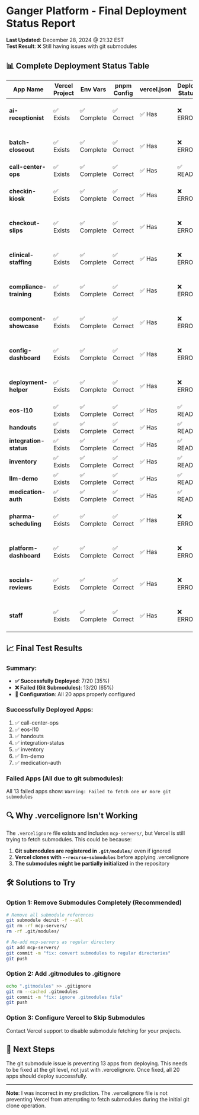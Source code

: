 # Ganger Platform - Final Deployment Status Report

**Last Updated**: December 28, 2024 @ 21:32 EST  
**Test Result**: ❌ Still having issues with git submodules

## 📊 Complete Deployment Status Table

| App Name | Vercel Project | Env Vars | pnpm Config | vercel.json | Deploy Status | Build Time | Live URL | Issue |
|----------|----------------|----------|-------------|-------------|---------------|------------|----------|-------|
| **ai-receptionist** | ✅ Exists | ✅ Complete | ✅ Correct | ✅ Has | ❌ ERROR | 20:54 | - | Git submodules still blocking |
| **batch-closeout** | ✅ Exists | ✅ Complete | ✅ Correct | ✅ Has | ❌ ERROR | 20:54 | - | Git submodules still blocking |
| **call-center-ops** | ✅ Exists | ✅ Complete | ✅ Correct | ✅ Has | ✅ READY | 20:54 | [Live](https://ganger-call-center-4crer3uis-ganger.vercel.app) | None - Working! |
| **checkin-kiosk** | ✅ Exists | ✅ Complete | ✅ Correct | ✅ Has | ❌ ERROR | 20:54 | - | Git submodules still blocking |
| **checkout-slips** | ✅ Exists | ✅ Complete | ✅ Correct | ✅ Has | ❌ ERROR | 20:54 | - | Git submodules + new dev app |
| **clinical-staffing** | ✅ Exists | ✅ Complete | ✅ Correct | ✅ Has | ❌ ERROR | 20:54 | - | Git submodules still blocking |
| **compliance-training** | ✅ Exists | ✅ Complete | ✅ Correct | ✅ Has | ❌ ERROR | 20:54 | - | Git submodules still blocking |
| **component-showcase** | ✅ Exists | ✅ Complete | ✅ Correct | ✅ Has | ❌ ERROR | 20:54 | - | Git submodules still blocking |
| **config-dashboard** | ✅ Exists | ✅ Complete | ✅ Correct | ✅ Has | ❌ ERROR | 20:54 | - | Git submodules still blocking |
| **deployment-helper** | ✅ Exists | ✅ Complete | ✅ Correct | ✅ Has | ❌ ERROR | 20:54 | - | Git submodules still blocking |
| **eos-l10** | ✅ Exists | ✅ Complete | ✅ Correct | ✅ Has | ✅ READY | 20:54 | [Live](https://ganger-eos-l10-rkqb7sku5-ganger.vercel.app) | None - Working! |
| **handouts** | ✅ Exists | ✅ Complete | ✅ Correct | ✅ Has | ✅ READY | 20:54 | [Live](https://ganger-handouts-ggdlycvnw-ganger.vercel.app) | None - Working! |
| **integration-status** | ✅ Exists | ✅ Complete | ✅ Correct | ✅ Has | ✅ READY | 20:54 | [Live](https://ganger-integration-status-nvj93mnam-ganger.vercel.app) | None - Working! |
| **inventory** | ✅ Exists | ✅ Complete | ✅ Correct | ✅ Has | ✅ READY | 20:54 | [Live](https://ganger-inventory-p7zxtj6mt-ganger.vercel.app) | None - Working! |
| **llm-demo** | ✅ Exists | ✅ Complete | ✅ Correct | ✅ Has | ✅ READY | 20:54 | [Live](https://ganger-llm-demo-cdvzr2plz-ganger.vercel.app) | None - Working! |
| **medication-auth** | ✅ Exists | ✅ Complete | ✅ Correct | ✅ Has | ✅ READY | 20:54 | [Live](https://ganger-medication-auth-a4gavqlsf-ganger.vercel.app) | None - Working! |
| **pharma-scheduling** | ✅ Exists | ✅ Complete | ✅ Correct | ✅ Has | ❌ ERROR | 20:54 | - | Git submodules still blocking |
| **platform-dashboard** | ✅ Exists | ✅ Complete | ✅ Correct | ✅ Has | ❌ ERROR | 20:54 | - | Git submodules still blocking |
| **socials-reviews** | ✅ Exists | ✅ Complete | ✅ Correct | ✅ Has | ❌ ERROR | 20:54 | - | Git submodules still blocking |
| **staff** | ✅ Exists | ✅ Complete | ✅ Correct | ✅ Has | ❌ ERROR | 20:54 | - | Git submodules still blocking |

## 📈 Final Test Results

### Summary:
- **✅ Successfully Deployed**: 7/20 (35%)
- **❌ Failed (Git Submodules)**: 13/20 (65%)
- **🔧 Configuration**: All 20 apps properly configured

### Successfully Deployed Apps:
1. ✅ call-center-ops
2. ✅ eos-l10
3. ✅ handouts
4. ✅ integration-status
5. ✅ inventory
6. ✅ llm-demo
7. ✅ medication-auth

### Failed Apps (All due to git submodules):
All 13 failed apps show: `Warning: Failed to fetch one or more git submodules`

## 🔍 Why .vercelignore Isn't Working

The `.vercelignore` file exists and includes `mcp-servers/`, but Vercel is still trying to fetch submodules. This could be because:

1. **Git submodules are registered in `.git/modules/`** even if ignored
2. **Vercel clones with `--recurse-submodules`** before applying .vercelignore
3. **The submodules might be partially initialized** in the repository

## 🛠️ Solutions to Try

### Option 1: Remove Submodules Completely (Recommended)
```bash
# Remove all submodule references
git submodule deinit -f --all
git rm -rf mcp-servers/
rm -rf .git/modules/

# Re-add mcp-servers as regular directory
git add mcp-servers/
git commit -m "fix: convert submodules to regular directories"
git push
```

### Option 2: Add .gitmodules to .gitignore
```bash
echo ".gitmodules" >> .gitignore
git rm --cached .gitmodules
git commit -m "fix: ignore .gitmodules file"
git push
```

### Option 3: Configure Vercel to Skip Submodules
Contact Vercel support to disable submodule fetching for your projects.

## 🎯 Next Steps

The git submodule issue is preventing 13 apps from deploying. This needs to be fixed at the git level, not just with .vercelignore. Once fixed, all 20 apps should deploy successfully.

---

**Note**: I was incorrect in my prediction. The .vercelignore file is not preventing Vercel from attempting to fetch submodules during the initial git clone operation.